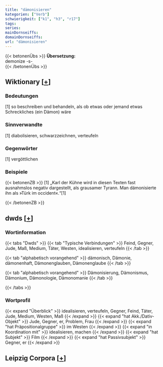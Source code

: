 ```yaml
---
title: "dämonisieren"
kategorien: ["Verb"]
schwierigkeit: ["k1", "h3", "r17"]
tags:
series:
mainDornseiffs:
domainDornseiffs:
url: "dämonisieren"
---
```


{{< betonenÜbs >}}
**Übersetzung:**  
demonize -s-  
{{< /betonenÜbs >}}

## Wiktionary [[+](https://de.wiktionary.org/wiki/dämonisieren)]

### Bedeutungen
[1] so beschreiben und behandeln, als ob etwas oder jemand etwas Schreckliches (ein Dämon) wäre  

### Sinnverwandte
[1] diabolisieren, schwarzzeichnen, verteufeln  

### Gegenwörter
[1] vergöttlichen  

### Beispiele
{{< betonenZB >}}
[1] „Karl der Kühne wird in diesen Texten fast ausnahmslos negativ dargestellt, als grausamer Tyrann. Man dämonisierte ihn als »Türk im occident«.“[1]  

{{< /betonenZB >}}


## dwds [[+](https://www.dwds.de/wb/dämonisieren)]

### Wortinformation
{{< tabs "Dwds" >}}
{{< tab "Typische Verbindungen" >}}
Feind, Gegner, Jude, Maß, Medium, Täter, Westen, idealisieren, verteufeln
{{< /tab >}}

{{< tab "alphabetisch vorangehend" >}}
dämonisch, Dämonie, dämonenhaft, Dämonenglauben, Dämonenglaube
{{< /tab >}}

{{< tab "alphabetisch vorangehend" >}}
Dämonisierung, Dämonismus, Dämonium, Dämonologie, Dämonomanie
{{< /tab >}}

{{< /tabs >}}

### Wortprofil
{{< expand "Überblick" >}} idealisieren, verteufeln, Gegner, Feind, Täter, Jude, Medium, Westen, Maß {{< /expand >}}
{{< expand "hat Akk./Dativ-Objekt" >}} Jude, Gegner, er, Problem, Frau {{< /expand >}}
{{< expand "hat Präpositionalgruppe" >}} im Westen {{< /expand >}}
{{< expand "in Koordination mit" >}} idealisieren, machen {{< /expand >}}
{{< expand "hat Subjekt" >}} Film {{< /expand >}}
{{< expand "hat Passivsubjekt" >}} Gegner, er {{< /expand >}}

## Leipzig Corpora [[+](https://corpora.uni-leipzig.de/en/res?word=dämonisieren&corpusId=deu_newscrawl-public_2018)]

